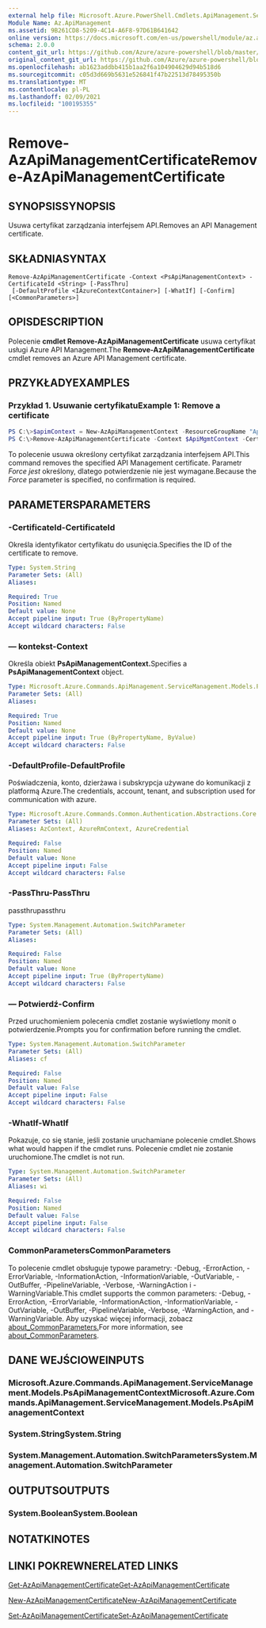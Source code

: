 ```yaml
---
external help file: Microsoft.Azure.PowerShell.Cmdlets.ApiManagement.ServiceManagement.dll-Help.xml
Module Name: Az.ApiManagement
ms.assetid: 9B261CD8-5209-4C14-A6F8-97D61B641642
online version: https://docs.microsoft.com/en-us/powershell/module/az.apimanagement/remove-azapimanagementcertificate
schema: 2.0.0
content_git_url: https://github.com/Azure/azure-powershell/blob/master/src/ApiManagement/ApiManagement/help/Remove-AzApiManagementCertificate.md
original_content_git_url: https://github.com/Azure/azure-powershell/blob/master/src/ApiManagement/ApiManagement/help/Remove-AzApiManagementCertificate.md
ms.openlocfilehash: ab1623addbb415b1aa2f6a104904629d94b518d6
ms.sourcegitcommit: c05d3d669b5631e526841f47b22513d78495350b
ms.translationtype: MT
ms.contentlocale: pl-PL
ms.lasthandoff: 02/09/2021
ms.locfileid: "100195355"
---
```

# <span data-ttu-id="c4569-101">Remove-AzApiManagementCertificate</span><span class="sxs-lookup"><span data-stu-id="c4569-101">Remove-AzApiManagementCertificate</span></span>

## <span data-ttu-id="c4569-102">SYNOPSIS</span><span class="sxs-lookup"><span data-stu-id="c4569-102">SYNOPSIS</span></span>
<span data-ttu-id="c4569-103">Usuwa certyfikat zarządzania interfejsem API.</span><span class="sxs-lookup"><span data-stu-id="c4569-103">Removes an API Management certificate.</span></span>

## <span data-ttu-id="c4569-104">SKŁADNIA</span><span class="sxs-lookup"><span data-stu-id="c4569-104">SYNTAX</span></span>

```
Remove-AzApiManagementCertificate -Context <PsApiManagementContext> -CertificateId <String> [-PassThru]
 [-DefaultProfile <IAzureContextContainer>] [-WhatIf] [-Confirm] [<CommonParameters>]
```

## <span data-ttu-id="c4569-105">OPIS</span><span class="sxs-lookup"><span data-stu-id="c4569-105">DESCRIPTION</span></span>
<span data-ttu-id="c4569-106">Polecenie **cmdlet Remove-AzApiManagementCertificate** usuwa certyfikat usługi Azure API Management.</span><span class="sxs-lookup"><span data-stu-id="c4569-106">The **Remove-AzApiManagementCertificate** cmdlet removes an Azure API Management certificate.</span></span>

## <span data-ttu-id="c4569-107">PRZYKŁADY</span><span class="sxs-lookup"><span data-stu-id="c4569-107">EXAMPLES</span></span>

### <span data-ttu-id="c4569-108">Przykład 1. Usuwanie certyfikatu</span><span class="sxs-lookup"><span data-stu-id="c4569-108">Example 1: Remove a certificate</span></span>
```powershell
PS C:\>$apimContext = New-AzApiManagementContext -ResourceGroupName "Api-Default-WestUS" -ServiceName "contoso"
PS C:\>Remove-AzApiManagementCertificate -Context $ApiMgmtContext -CertificateId "0123456789" -Force
```

<span data-ttu-id="c4569-109">To polecenie usuwa określony certyfikat zarządzania interfejsem API.</span><span class="sxs-lookup"><span data-stu-id="c4569-109">This command removes the specified API Management certificate.</span></span>
<span data-ttu-id="c4569-110">Parametr *Force jest* określony, dlatego potwierdzenie nie jest wymagane.</span><span class="sxs-lookup"><span data-stu-id="c4569-110">Because the *Force* parameter is specified, no confirmation is required.</span></span>

## <span data-ttu-id="c4569-111">PARAMETERS</span><span class="sxs-lookup"><span data-stu-id="c4569-111">PARAMETERS</span></span>

### <span data-ttu-id="c4569-112">-CertificateId</span><span class="sxs-lookup"><span data-stu-id="c4569-112">-CertificateId</span></span>
<span data-ttu-id="c4569-113">Określa identyfikator certyfikatu do usunięcia.</span><span class="sxs-lookup"><span data-stu-id="c4569-113">Specifies the ID of the certificate to remove.</span></span>

```yaml
Type: System.String
Parameter Sets: (All)
Aliases:

Required: True
Position: Named
Default value: None
Accept pipeline input: True (ByPropertyName)
Accept wildcard characters: False
```

### <span data-ttu-id="c4569-114">— kontekst</span><span class="sxs-lookup"><span data-stu-id="c4569-114">-Context</span></span>
<span data-ttu-id="c4569-115">Określa obiekt **PsApiManagementContext.**</span><span class="sxs-lookup"><span data-stu-id="c4569-115">Specifies a **PsApiManagementContext** object.</span></span>

```yaml
Type: Microsoft.Azure.Commands.ApiManagement.ServiceManagement.Models.PsApiManagementContext
Parameter Sets: (All)
Aliases:

Required: True
Position: Named
Default value: None
Accept pipeline input: True (ByPropertyName, ByValue)
Accept wildcard characters: False
```

### <span data-ttu-id="c4569-116">-DefaultProfile</span><span class="sxs-lookup"><span data-stu-id="c4569-116">-DefaultProfile</span></span>
<span data-ttu-id="c4569-117">Poświadczenia, konto, dzierżawa i subskrypcja używane do komunikacji z platformą Azure.</span><span class="sxs-lookup"><span data-stu-id="c4569-117">The credentials, account, tenant, and subscription used for communication with azure.</span></span>

```yaml
Type: Microsoft.Azure.Commands.Common.Authentication.Abstractions.Core.IAzureContextContainer
Parameter Sets: (All)
Aliases: AzContext, AzureRmContext, AzureCredential

Required: False
Position: Named
Default value: None
Accept pipeline input: False
Accept wildcard characters: False
```

### <span data-ttu-id="c4569-118">-PassThru</span><span class="sxs-lookup"><span data-stu-id="c4569-118">-PassThru</span></span>
<span data-ttu-id="c4569-119">passthru</span><span class="sxs-lookup"><span data-stu-id="c4569-119">passthru</span></span>

```yaml
Type: System.Management.Automation.SwitchParameter
Parameter Sets: (All)
Aliases:

Required: False
Position: Named
Default value: None
Accept pipeline input: True (ByPropertyName)
Accept wildcard characters: False
```

### <span data-ttu-id="c4569-120">— Potwierdź</span><span class="sxs-lookup"><span data-stu-id="c4569-120">-Confirm</span></span>
<span data-ttu-id="c4569-121">Przed uruchomieniem polecenia cmdlet zostanie wyświetlony monit o potwierdzenie.</span><span class="sxs-lookup"><span data-stu-id="c4569-121">Prompts you for confirmation before running the cmdlet.</span></span>

```yaml
Type: System.Management.Automation.SwitchParameter
Parameter Sets: (All)
Aliases: cf

Required: False
Position: Named
Default value: False
Accept pipeline input: False
Accept wildcard characters: False
```

### <span data-ttu-id="c4569-122">-WhatIf</span><span class="sxs-lookup"><span data-stu-id="c4569-122">-WhatIf</span></span>
<span data-ttu-id="c4569-123">Pokazuje, co się stanie, jeśli zostanie uruchamiane polecenie cmdlet.</span><span class="sxs-lookup"><span data-stu-id="c4569-123">Shows what would happen if the cmdlet runs.</span></span>
<span data-ttu-id="c4569-124">Polecenie cmdlet nie zostanie uruchomione.</span><span class="sxs-lookup"><span data-stu-id="c4569-124">The cmdlet is not run.</span></span>

```yaml
Type: System.Management.Automation.SwitchParameter
Parameter Sets: (All)
Aliases: wi

Required: False
Position: Named
Default value: False
Accept pipeline input: False
Accept wildcard characters: False
```

### <span data-ttu-id="c4569-125">CommonParameters</span><span class="sxs-lookup"><span data-stu-id="c4569-125">CommonParameters</span></span>
<span data-ttu-id="c4569-126">To polecenie cmdlet obsługuje typowe parametry: -Debug, -ErrorAction, -ErrorVariable, -InformationAction, -InformationVariable, -OutVariable, -OutBuffer, -PipelineVariable, -Verbose, -WarningAction i -WarningVariable.</span><span class="sxs-lookup"><span data-stu-id="c4569-126">This cmdlet supports the common parameters: -Debug, -ErrorAction, -ErrorVariable, -InformationAction, -InformationVariable, -OutVariable, -OutBuffer, -PipelineVariable, -Verbose, -WarningAction, and -WarningVariable.</span></span> <span data-ttu-id="c4569-127">Aby uzyskać więcej informacji, zobacz [about_CommonParameters.](http://go.microsoft.com/fwlink/?LinkID=113216)</span><span class="sxs-lookup"><span data-stu-id="c4569-127">For more information, see [about_CommonParameters](http://go.microsoft.com/fwlink/?LinkID=113216).</span></span>

## <span data-ttu-id="c4569-128">DANE WEJŚCIOWE</span><span class="sxs-lookup"><span data-stu-id="c4569-128">INPUTS</span></span>

### <span data-ttu-id="c4569-129">Microsoft.Azure.Commands.ApiManagement.ServiceManagement.Models.PsApiManagementContext</span><span class="sxs-lookup"><span data-stu-id="c4569-129">Microsoft.Azure.Commands.ApiManagement.ServiceManagement.Models.PsApiManagementContext</span></span>

### <span data-ttu-id="c4569-130">System.String</span><span class="sxs-lookup"><span data-stu-id="c4569-130">System.String</span></span>

### <span data-ttu-id="c4569-131">System.Management.Automation.SwitchParameters</span><span class="sxs-lookup"><span data-stu-id="c4569-131">System.Management.Automation.SwitchParameter</span></span>

## <span data-ttu-id="c4569-132">OUTPUTS</span><span class="sxs-lookup"><span data-stu-id="c4569-132">OUTPUTS</span></span>

### <span data-ttu-id="c4569-133">System.Boolean</span><span class="sxs-lookup"><span data-stu-id="c4569-133">System.Boolean</span></span>

## <span data-ttu-id="c4569-134">NOTATKI</span><span class="sxs-lookup"><span data-stu-id="c4569-134">NOTES</span></span>

## <span data-ttu-id="c4569-135">LINKI POKREWNE</span><span class="sxs-lookup"><span data-stu-id="c4569-135">RELATED LINKS</span></span>

[<span data-ttu-id="c4569-136">Get-AzApiManagementCertificate</span><span class="sxs-lookup"><span data-stu-id="c4569-136">Get-AzApiManagementCertificate</span></span>](./Get-AzApiManagementCertificate.md)

[<span data-ttu-id="c4569-137">New-AzApiManagementCertificate</span><span class="sxs-lookup"><span data-stu-id="c4569-137">New-AzApiManagementCertificate</span></span>](./New-AzApiManagementCertificate.md)

[<span data-ttu-id="c4569-138">Set-AzApiManagementCertificate</span><span class="sxs-lookup"><span data-stu-id="c4569-138">Set-AzApiManagementCertificate</span></span>](./Set-AzApiManagementCertificate.md)


